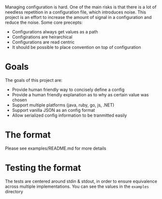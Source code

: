 Managing configuration is hard.  One of the main risks is that there is a lot of needless repetition in a configuration file, which introduces noise.  This project is an effort to increase the amount of signal in a configuration and reduce the noise.  Some core precepts:

* Configurations always get values as a path
* Configirations are heirarchical
* Configurations are read centric
* It should be possible to place convention on top of configuration

# Goals
The goals of this project are:

* Provide human friendly way to concisely define a config
* Provide a human friendly explanation as to why as certain value was chosen
* Support multiple platforms (java, ruby, go, js, .NET)
* Support vanilla JSON as an config format
* Allow serialized config information to be tranmitted easily

# The format
Please see examples/README.md for more details

# Testing the format
The tests are centered around stdin & stdout, in order to ensure equivalence across multiple implementations.  You can see the values in the `examples` directory
